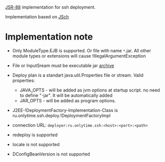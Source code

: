 [JSR-88](http://jcp.org/en/jsr/detail?id=88) implementation for ssh deployment.

Implementation based on [JSch](http://www.jcraft.com/jsch/)

Implementation note
===================

 * Only ModuleType.EJB is supported. Or file with name `*`.jar. All other module types or extensions will cause !IllegalArgumentException
 * File or InputSream must be executable jar [archive](http://java.sun.com/j2se/1.3/docs/guide/jar/jar.html#Main%20Attributes)
 * Deploy plan is a standart java.util.Properties file or stream. Valid properties:
 
    * JAVA_OPTS - will be added as jvm options at startup script. no need to define "-jar". It will be automatically added
    * JAR_OPTS - will be added as program options.
 
 * J2EE-!DeploymentFactory-Implementation-Class is ru.onlytime.ssh.deploy.!DeploymentFactoryImpl
 * connection URL: ```deployer:ru.onlytime.ssh:<host>:<port>:<path>```
 * redeploy is supported
 * locale is not supported
 * DConfigBeanVersion is not supported
